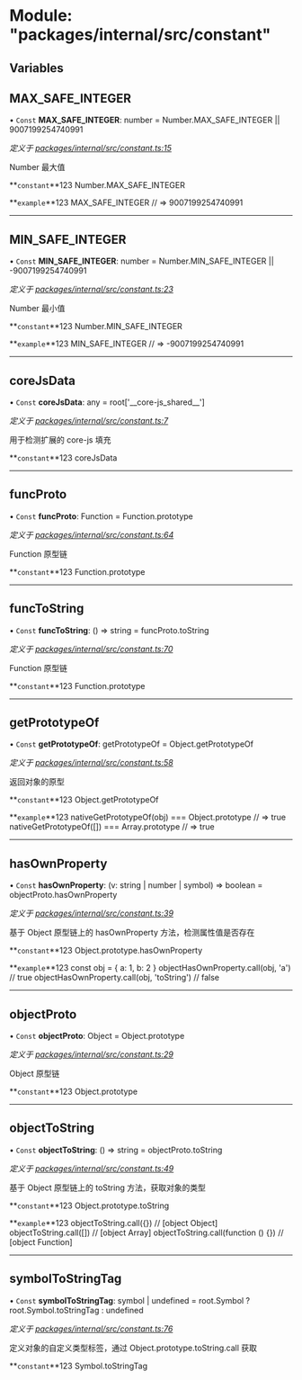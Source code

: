 # Module: "packages/internal/src/constant"

## Variables

## MAX\_SAFE\_INTEGER

• `Const` **MAX\_SAFE\_INTEGER**: number = Number.MAX\_SAFE\_INTEGER \|\| 9007199254740991

*定义于 [packages/internal/src/constant.ts:15](https://github.com/extend-js/extend/blob/3b1925b/packages/internal/src/constant.ts#L15)*

Number 最大值

**`constant`**123 Number.MAX_SAFE_INTEGER

**`example`**123 
 MAX_SAFE_INTEGER // => 9007199254740991

___

## MIN\_SAFE\_INTEGER

• `Const` **MIN\_SAFE\_INTEGER**: number = Number.MIN\_SAFE\_INTEGER \|\| -9007199254740991

*定义于 [packages/internal/src/constant.ts:23](https://github.com/extend-js/extend/blob/3b1925b/packages/internal/src/constant.ts#L23)*

Number 最小值

**`constant`**123 Number.MIN_SAFE_INTEGER

**`example`**123 
 MIN_SAFE_INTEGER // => -9007199254740991

___

## coreJsData

• `Const` **coreJsData**: any = root['\_\_core-js\_shared\_\_']

*定义于 [packages/internal/src/constant.ts:7](https://github.com/extend-js/extend/blob/3b1925b/packages/internal/src/constant.ts#L7)*

用于检测扩展的 core-js 填充

**`constant`**123 coreJsData

___

## funcProto

• `Const` **funcProto**: Function = Function.prototype

*定义于 [packages/internal/src/constant.ts:64](https://github.com/extend-js/extend/blob/3b1925b/packages/internal/src/constant.ts#L64)*

Function 原型链

**`constant`**123 Function.prototype

___

## funcToString

• `Const` **funcToString**: () => string = funcProto.toString

*定义于 [packages/internal/src/constant.ts:70](https://github.com/extend-js/extend/blob/3b1925b/packages/internal/src/constant.ts#L70)*

Function 原型链

**`constant`**123 Function.prototype

___

## getPrototypeOf

• `Const` **getPrototypeOf**: getPrototypeOf = Object.getPrototypeOf

*定义于 [packages/internal/src/constant.ts:58](https://github.com/extend-js/extend/blob/3b1925b/packages/internal/src/constant.ts#L58)*

返回对象的原型

**`constant`**123 Object.getPrototypeOf

**`example`**123 
 nativeGetPrototypeOf(obj) === Object.prototype // => true
 nativeGetPrototypeOf([]) === Array.prototype // => true

___

## hasOwnProperty

• `Const` **hasOwnProperty**: (v: string | number | symbol) => boolean = objectProto.hasOwnProperty

*定义于 [packages/internal/src/constant.ts:39](https://github.com/extend-js/extend/blob/3b1925b/packages/internal/src/constant.ts#L39)*

基于 Object 原型链上的 hasOwnProperty 方法，检测属性值是否存在

**`constant`**123 Object.prototype.hasOwnProperty

**`example`**123 
 const obj = { a: 1, b: 2 }
 objectHasOwnProperty.call(obj, 'a') // true
 objectHasOwnProperty.call(obj, 'toString') // false

___

## objectProto

• `Const` **objectProto**: Object = Object.prototype

*定义于 [packages/internal/src/constant.ts:29](https://github.com/extend-js/extend/blob/3b1925b/packages/internal/src/constant.ts#L29)*

Object 原型链

**`constant`**123 Object.prototype

___

## objectToString

• `Const` **objectToString**: () => string = objectProto.toString

*定义于 [packages/internal/src/constant.ts:49](https://github.com/extend-js/extend/blob/3b1925b/packages/internal/src/constant.ts#L49)*

基于 Object 原型链上的 toString 方法，获取对象的类型

**`constant`**123 Object.prototype.toString

**`example`**123 
 objectToString.call({}) // [object Object]
 objectToString.call([]) // [object Array]
 objectToString.call(function () {}) // [object Function]

___

## symbolToStringTag

• `Const` **symbolToStringTag**: symbol | undefined = root.Symbol ? root.Symbol.toStringTag : undefined

*定义于 [packages/internal/src/constant.ts:76](https://github.com/extend-js/extend/blob/3b1925b/packages/internal/src/constant.ts#L76)*

定义对象的自定义类型标签，通过 Object.prototype.toString.call 获取

**`constant`**123 Symbol.toStringTag
